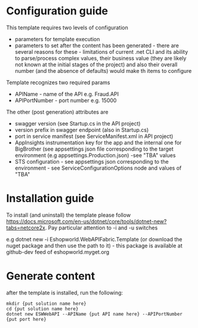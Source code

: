 # Configuration guide

This template requires two levels of configuration 

- parameters for template execution
- parameters to set after the content has been generated - there are several reasons for these - limitations of current .net CLI and its ability to parse/process complex values, their business value (they are likely not known at the initial stages of the project) and also their overall number (and the absence of defaults) would make th
items to configure

Template recognizes two required params

- APIName - name of the API e.g. Fraud.API
- APIPortNumber - port number e.g. 15000

The other (post generation) attributes are

- swagger version (see Startup.cs in the API project)
- version prefix in swagger endpoint (also in Startup.cs)
- port in service manifest (see ServiceManifest.xml in API project)
- AppInsights instrumentation key for the app and the internal one for BigBrother (see appsettings json file corresponding to the target environment (e.g appsettings.Production.json) -see "TBA" values
 - STS configuration - see appsettings json corresponding to the environment - see ServiceConfigurationOptions node and values of "TBA"

# Installation guide

To install (and uninstall) the template please follow https://docs.microsoft.com/en-us/dotnet/core/tools/dotnet-new?tabs=netcore2x. Pay particular attention to -i and -u switches

e.g dotnet new -i Eshopworld.WebAPIFabric.Template (or download the nuget package and then use the path to it) - this package is available at github-dev feed of eshopworld.myget.org

# Generate content

after the template is installed, run the following:

``` shell
mkdir {put solution name here}
cd {put solution name here}
dotnet new ESWWebAPI --APIName {put API name here} --APIPortNumber {put port here}
```